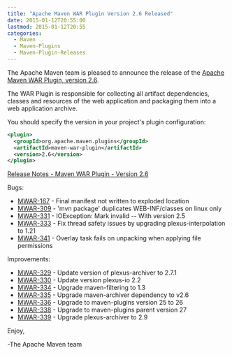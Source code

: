 ```yaml
---
title: "Apache Maven WAR Plugin Version 2.6 Released"
date: 2015-01-12T20:55:00
lastmod: 2015-01-12T20:55
categories:
  - Maven
  - Maven-Plugins
  - Maven-Plugin-Releases
---
```

The Apache Maven team is pleased to announce the release of the 
[Apache Maven WAR Plugin, version 2.6](http://maven.apache.org/plugins/maven-war-plugin/).

The WAR Plugin is responsible for collecting all artifact dependencies, classes
and resources of the web application and packaging them into a web application
archive.

You should specify the version in your project's plugin configuration:

```xml
<plugin>
  <groupId>org.apache.maven.plugins</groupId>
  <artifactId>maven-war-plugin</artifactId>
  <version>2.6</version>
</plugin>
```

<!-- more -->

[Release Notes - Maven WAR Plugin - Version 2.6](https://issues.apache.org/jira/secure/ReleaseNote.jspa?projectId=12318121&version=12331757)

Bugs:

 * [MWAR-167](https://issues.apache.org/jira/browse/MWAR-167) - Final manifest not written to exploded location
 * [MWAR-309](https://issues.apache.org/jira/browse/MWAR-309) - 'mvn package' duplicates WEB-INF/classes on linux only
 * [MWAR-331](https://issues.apache.org/jira/browse/MWAR-331) - IOException: Mark invalid -- With version 2.5
 * [MWAR-333](https://issues.apache.org/jira/browse/MWAR-333) - Fix thread safety issues by upgrading plexus-interpolation to 1.21
 * [MWAR-341](https://issues.apache.org/jira/browse/MWAR-341) - Overlay task fails on unpacking when applying file permissions

Improvements:

 * [MWAR-329](https://issues.apache.org/jira/browse/MWAR-329) - Update version of plexus-archiver to 2.7.1
 * [MWAR-330](https://issues.apache.org/jira/browse/MWAR-330) - Update version plexus-io 2.2
 * [MWAR-334](https://issues.apache.org/jira/browse/MWAR-334) - Upgrade maven-filtering to 1.3
 * [MWAR-335](https://issues.apache.org/jira/browse/MWAR-335) - Upgrade maven-archiver dependency to v2.6
 * [MWAR-336](https://issues.apache.org/jira/browse/MWAR-336) - Upgrade to maven-plugins version 25 to 26
 * [MWAR-338](https://issues.apache.org/jira/browse/MWAR-338) - Upgrade to maven-plugins parent version 27
 * [MWAR-339](https://issues.apache.org/jira/browse/MWAR-339) - Upgrade plexus-archiver to 2.9

Enjoy,

-The Apache Maven team

